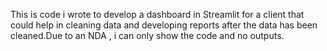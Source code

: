 This is code i wrote to develop a dashboard in Streamlit for a client that could help in cleaning data and developing reports after the data has been cleaned.Due to an NDA , i can only show the code and no outputs. 

